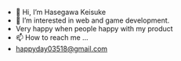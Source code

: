 - 👋 Hi, I’m Hasegawa Keisuke
- 👀 I’m interested in web and game development.
- Very happy when people happy with my product
- 📫 How to reach me ...
- happyday03518@gmail.com

